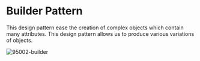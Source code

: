 
# Builder Pattern

This design pattern ease the creation of complex objects which contain many attributes. This design pattern allows us to produce various variations of objects.


![95002-builder](https://user-images.githubusercontent.com/42897452/175823710-620f2e9d-585d-4697-8aaa-05874398567b.gif)
